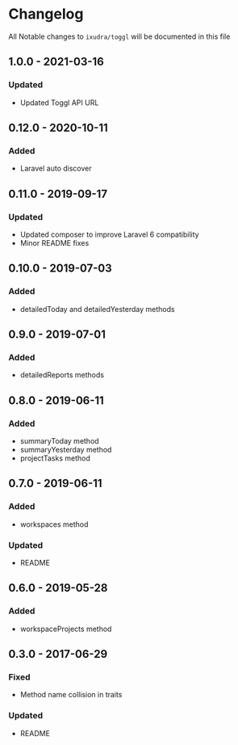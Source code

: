 # Changelog

All Notable changes to `ixudra/toggl` will be documented in this file

## 1.0.0 - 2021-03-16
### Updated
- Updated Toggl API URL

## 0.12.0 - 2020-10-11
### Added
- Laravel auto discover

## 0.11.0 - 2019-09-17
### Updated
- Updated composer to improve Laravel 6 compatibility
- Minor README fixes

## 0.10.0 - 2019-07-03
### Added
- detailedToday and detailedYesterday methods

## 0.9.0 - 2019-07-01
### Added
- detailedReports methods

## 0.8.0 - 2019-06-11
### Added
- summaryToday method
- summaryYesterday method
- projectTasks method

## 0.7.0 - 2019-06-11
### Added
- workspaces method

### Updated
- README

## 0.6.0 - 2019-05-28
### Added
- workspaceProjects method

## 0.3.0 - 2017-06-29
### Fixed
- Method name collision in traits

### Updated
- README



